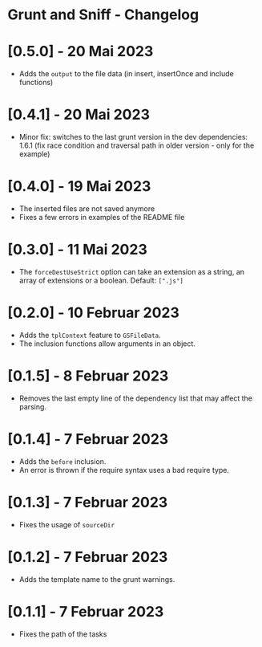 # Grunt and Sniff - Changelog

# [0.5.0] - 20 Mai 2023

- Adds the ``output`` to the file data (in insert, insertOnce and include functions)

# [0.4.1] - 20 Mai 2023

- Minor fix: switches to the
last grunt version in the dev dependencies: 1.6.1
(fix race condition and traversal path in older
version - only for the example)

# [0.4.0] - 19 Mai 2023

- The inserted files are not saved anymore
- Fixes a few errors in examples of the README file

# [0.3.0] - 11 Mai 2023

- The ``forceDestUseStrict`` option can take an extension
as a string, an array of extensions or a boolean. Default:
``[".js"]``

# [0.2.0] - 10 Februar 2023

- Adds the ``tplContext`` feature to ``GSFileData``.
- The inclusion functions allow arguments in an object.

# [0.1.5] - 8 Februar 2023

- Removes the last empty line of the dependency list that may affect the parsing.

# [0.1.4] - 7 Februar 2023

- Adds the ``before`` inclusion.
- An error is thrown if the require syntax uses a bad require type.

# [0.1.3] - 7 Februar 2023

- Fixes the usage of ``sourceDir``

# [0.1.2] - 7 Februar 2023

- Adds the template name to the grunt warnings.

# [0.1.1] - 7 Februar 2023

- Fixes the path of the tasks